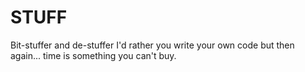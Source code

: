 # STUFF

Bit-stuffer and de-stuffer
I'd rather you write your own code but then again... time is something you can't buy.
